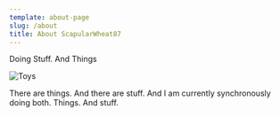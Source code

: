 ```yaml
---
template: about-page
slug: /about
title: About ScapularWheat87
---
```

Doing Stuff. And Things

![Toys](/assets/vanessa-bucceri-gdirwiyama8-unsplash.jpg "Toys")

There are things. And there are stuff. And I am currently synchronously doing both. Things. And stuff.